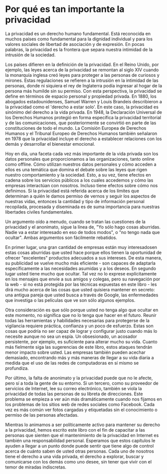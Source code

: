 Por qué es tan importante la privacidad
======================================

La privacidad es un derecho humano fundamental. Está reconocida en muchos países como fundamental para la dignidad individual y para los valores sociales de libertad de asociación y de expresión. En pocas palabras, la privacidad es la frontera que separa nuestra intimidad de la intrusión de la sociedad.

Los países difieren en la definición de la privacidad. En el Reino Unido, por ejemplo, las leyes acerca de la privacidad se remontan al siglo XIV cuando la monarquía inglesa creó leyes para proteger a las personas de curiosos y mirones. Estas regulaciones se refieren a la intrusión en la intimidad de las personas, donde ni siquiera el rey de Inglaterra podía ingresar al hogar de la persona más humilde sin su permiso. Con esta perspectiva, la privacidad se define en términos de espacio personal y propiedad privada. En 1880, los abogados estadounidenses, Samuel Warren y Louis Brandeis describieron a la privacidad como el 'derecho a estar solo'. En este caso, la privacidad es sinónimo del derecho a la vida privada. En 1948, la Declaración Universal de los Derechos Humanos protegió en forma específica la privacidad territorial y de las comunicaciones, que posteriormente se convirtió en parte de las constituciones de todo el mundo. La Comisión Europea de Derechos Humanos y el Tribunal Europeo de Derechos Humanos también señalaron en 1978 que la privacidad incluye el derecho a establecer relaciones con los demás y desarrollar el bienestar emocional.

Hoy en día, una faceta cada vez más importante de la vida privada son los datos personales que proporcionamos a las organizaciones, tanto online como offline. Cómo utilizan nuestros datos personales y cómo acceden a ellos es una temática que domina el debate sobre las leyes que rigen nuestro comportamiento y la sociedad. Esto, a su vez, tiene efectos en cadena sobre los servicios públicos a los cuales accedemos y cómo las empresas interactúan con nosotros. Incluso tiene efectos sobre cómo nos definimos. Si la privacidad está referida acerca de los límites que determinan a quién le damos permiso de vernos y seguir los aspectos de nuestras vidas, entonces la cantidad y tipo de información personal recopilada, procesada y diseminada es de suma importancia para nuestras libertades civiles fundamentales.

Un argumento oído a menudo, cuando se tratan las cuestiones de la privacidad y el anonimato, sigue la línea de, "Yo sólo hago cosas aburridas. Nadie va a estar interesado en eso de todos modos", o "no tengo nada que ocultar". Ambas argumentos son fácilmente rebatidos.

En primer lugar, una gran cantidad de empresas están muy interesados ​​en estas cosas aburridas que usted hace porque ellos tienen la oportunidad de ofrecer "excelentes" productos adecuados a sus intereses. De esta manera, su publicidad se vuelve mucho más eficiente - son capaces de adaptarla específicamente a las necesidades asumidas y a los deseos. En segundo lugar usted tiene mucho que ocultar. Tal vez no lo exprese explícitamente en los mensajes que envíe a sus amigos y colegas, pero su navegación por la web - si no está protegida por las técnicas expuestas en este libro - les dirá mucho acerca de las cosas que usted quisiera mantener en secreto: una antigua pareja que usted busca a través de Google, las enfermedades que investiga o las películas que ve son sólo algunos ejemplos.

Otra consideración es que sólo porque usted no tenga algo que ocultar en este momento, no significa que no lo tenga que hacer en el futuro. Reunir todas las herramientas y habilidades necesarias para protegerse de la vigilancia requiere práctica, confianza y un poco de esfuerzo. Estas son cosas que podría no ser capaz de lograr y configurar justo cuando más lo necesite aunque no sea un espía. Un obsesionado, un acosador persistente, por ejemplo, es suficiente para alterar mucho su vida. Cuanto más fielmente siga las sugerencias de este libro, estos ataques tendrán menor impacto sobre usted. Las empresas también pueden acechar demasiado, encontrando más y más maneras de llegar a su vida diaria a medida que el uso de las redes de computadoras en sí mismo se profundiza.

Por último, la falta de anonimato y la privacidad puede que no le afecte, pero sí a toda la gente de su entorno. Si un tercero, como su proveedor de servicios de Internet, lee su correo electrónico, también se viola la privacidad de todas las personas de su libreta de direcciones. Este problema se empieza a ver aún más dramáticamente cuando nos fijamos en los problemas de los sitios web de redes sociales como Facebook. Cada vez es más común ver fotos cargadas y etiquetadas sin el conocimiento o permiso de las personas afectadas.

Mientras lo animamos a ser políticamente activo para mantener su derecho a la privacidad, hemos escrito este libro con el fin de capacitar a las personas que sienten que el mantenimiento de la privacidad en Internet es también una responsabilidad personal. Esperamos que estos capítulos le ayuden a llegar a un punto donde puede sentir que tiene algo de control acerca de cuánto saben de usted otras personas. Cada uno de nosotros tiene el derecho a una vida privada, el derecho a explorar, buscar y comunicarse con los demás como uno desee, sin tener que vivir con el temor de miradas indiscretas.
